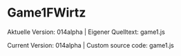 Game1FWirtz
===========
Aktuelle Version: 014alpha | 
Eigener Quelltext: game1.js



Current Version: 014alpha | 
Custom source code: game1.js
